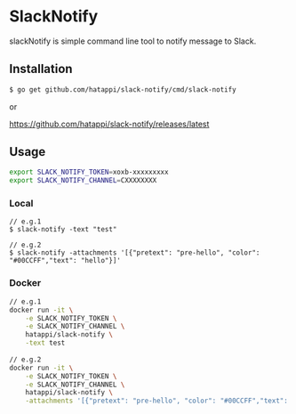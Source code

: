# SlackNotify
slackNotify is simple command line tool to notify message to Slack.

## Installation

```sh
$ go get github.com/hatappi/slack-notify/cmd/slack-notify
```

or 

https://github.com/hatappi/slack-notify/releases/latest

## Usage

```sh
export SLACK_NOTIFY_TOKEN=xoxb-xxxxxxxxx
export SLACK_NOTIFY_CHANNEL=CXXXXXXXX
```

### Local

```
// e.g.1
$ slack-notify -text "test"

// e.g.2
$ slack-notify -attachments '[{"pretext": "pre-hello", "color": "#00CCFF","text": "hello"}]'
```

### Docker

```sh
// e.g.1 
docker run -it \
	-e SLACK_NOTIFY_TOKEN \
	-e SLACK_NOTIFY_CHANNEL \
	hatappi/slack-notify \
	-text test
	
// e.g.2
docker run -it \
	-e SLACK_NOTIFY_TOKEN \
	-e SLACK_NOTIFY_CHANNEL \
	hatappi/slack-notify \
	-attachments '[{"pretext": "pre-hello", "color": "#00CCFF","text": "hello"}]'
```